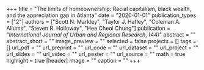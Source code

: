 +++
title = "The limits of homeownership: Racial capitalism, black wealth, and the appreciation gap in Atlanta"
date = "2020-01-01"
publication_types = ["2"]
authors = ["Scott N. Markley", "Taylor J. Hafley", "Coleman A. Allums", "Steven R. Holloway", "Hee Cheol Chung"]
publication = "*International Journal of Urban and Regional Research*, (44)"
abstract = ""
abstract_short = ""
image_preview = ""
selected = false
projects = []
tags = []
url_pdf = ""
url_preprint = ""
url_code = ""
url_dataset = ""
url_project = ""
url_slides = ""
url_video = ""
url_poster = ""
url_source = ""
math = true
highlight = true
[header]
image = ""
caption = ""
+++
